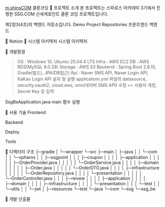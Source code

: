 [m.shinsCOM](https://m.shinsegaepoint.com/) 클론코딩
📍 프로젝트 소개
본 프로젝트는 스파로스 아카데미 3기에서 진행한 SSG.COM 신세계포인트 클론 코딩 프로젝트입니다.

제2정3(4조)의 백엔드 저장소입니다.
Demo
Project Repositories
프론트엔드
백엔드
 

📍 Notion
📍 시스템 아키텍처
시스템 아키텍처

 

📍 개발환경
> OS : Windows 10, Ubuntu 20.04.4 LTS
> Infra : AWS EC2
> DB : AWS RDS(MySQL 8.0.28)
> Storage : AWS S3
> Backend : Spring Boot 2.6.10, Gradle(빌드), JPA(DB접근)
> Api : Naver SMS API, Naver Login API, KaKao Login API
설치 및 실행
applicatiom.yml 파일의 datasource, security.oauth2, cloud.aws, sms(네이버 SMS API) 수정 => 사용자 계정, Secret Key 등 입력

SsgBeApplication.java main 함수 실행

 

📍 사용 기술
Frontend
           

Backend
     

Deploy
       

Tools
     

 

📍 디렉터리 구조
├─gradle
│  └─wrapper
└─src
├─main
│  ├─java
│  │  └─com
│  │      └─spharos
│  │          ├─ssgpoint
│  │          │  ├─coupon
│  │          │  │  ├─application
│  │          │  │  │  ├─OrderProvider.java
│  │          │  │  │  └─OrderService.java
│  │          │  │  ├─domain
│  │          │  │  │  ├─Order.java
│  │          │  │  │  └─OrderDTO.java
│  │          │  │  ├─infrastructure
│  │          │  │  │  └─OrderRepository.java
│  │          │  │  └─presentation
│  │          │  │  │  └─OrderController.java
│  │          │  ├─reivew
│  │          │  │  ├─application
│  │          │  │  ├─domain
│  │          │  │  ├─infrastructure
│  │          │  │  └─presentation
│  │          │  └─test
│  │          └─utils
│  │              └─jwt
│  ├─resources
└─test
└─java
└─com
└─ssg
└─ssg_be

📍 개발 산출물

